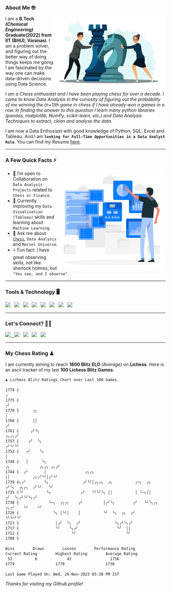 ### About Me 🤓
<img align="right" alt="Coding" width="350" src="https://github.com/Laxman-Lakhan/Laxman-Lakhan/blob/master/Assets/Chess_Vector.jpg">   

I am a **B.Tech** _**(Chemical Engineering)**_ **Graduate(2022) from IIT (BHU), Varanasi**. I am a problem solver, and figuring out the better way of doing things keeps me going. I am fascinated by the way one can make data-driven decisions using Data Science. 

_I am a Chess enthusiast and I have been playing chess for over a decade. I came to know Data Analysis in the curiosity of figuring out the probability of me winning the (n+1)th game in chess if I have already won n games in a row. In finding the answer to this question I learn many python libraries (pandas, matplotlib, NumPy, scikit-learn, etc.) and Data Analysis Techniques to extract, clean and analyse the data._

I am now a Data Enthusiast with good knowledge of Python, SQL, Excel and Tableau. And I am **`looking for Full-Time Opportunities in a Data Analyst Role`**. You can find my Resume
 [here](https://drive.google.com/file/d/1UIOoogRLj5eGQFQBkuvMmTISZVdl2Ok7/view?usp=sharing).


---

### A Few Quick Facts ⚡️
<img align="right" alt="Coding" width="340" src="https://github.com/Laxman-Lakhan/Laxman-Lakhan/blob/master/Assets/Data_Vector.jpg">   

- 🤝 I’m open to Collaboration on `Data Analysis Projects` related to `Chess or Finance`.
- 📖 Currently improving my `Data Visualisation (Tableau)` skills and learning about `Machine Learning`.
- 💬 Ask me about [`Chess`](https://lichess.org/@/YourKingIsInDanger), `Data Analysis` and `Marvel Universe`.
- ⚡️ Fun fact: I have great observing skills, not like sherlock holmes, but `"You see, and I observe"`.

---
### Tools & Technology 🖥

<img src="https://img.shields.io/badge/Python-white?logo=Python&logoColor=ColorName&style=ShieldStyle" /> &nbsp;
<img src="https://img.shields.io/badge/MySQL-white?logo=MySQL&logoColor=ColorName&style=ShieldStyle" /> &nbsp;
<img src="https://img.shields.io/badge/Tableau-white?logo=Tableau&logoColor=ColorName&style=ShieldStyle" /> &nbsp;
<img src="https://img.shields.io/badge/Excel-white?logo=Microsoft+Excel&logoColor=196F3D&style=ShieldStyle" /> &nbsp;
<img src="https://img.shields.io/badge/Jupyter-white?logo=Jupyter&logoColor=ColorName&style=ShieldStyle" /> &nbsp;
<img src="https://img.shields.io/badge/pandas-white?logo=Pandas&logoColor=000080&style=ShieldStyle" /> &nbsp;
<img src="https://img.shields.io/badge/numpy-white?logo=Numpy&logoColor=85C1E9&style=ShieldStyle" /> &nbsp;
<img src="https://img.shields.io/badge/scikit learn-white?logo=Scikit+Learn&logoColor=ColorName&style=ShieldStyle" /> &nbsp;



---

### Let's Connect? 🫳🏻

<a href="mailto:laxmansingh.lakhan@gmail.com"> <img src="https://img.icons8.com/fluent/48/000000/gmail.png" width="3.5%"/> &nbsp;
[<img src="https://img.icons8.com/color/48/000000/linkedin.png" width="3.5%"/>](https://www.linkedin.com/in/laxman-lakhan/)  &nbsp;
[<img src="https://img.icons8.com/fluent/48/000000/facebook-new.png" width="3.5%"/>](https://www.facebook.com/s.laxmanlakhan/)  &nbsp;
[<img src="https://img.icons8.com/fluent/48/000000/instagram-new.png" width="3.5%"/>](https://www.instagram.com/laxman.lakhan/)  &nbsp;
[<img src="https://img.icons8.com/color/48/000000/twitter.png" width="3.5%"/>](https://twitter.com/laxman__lakhan)  &nbsp;

 ---
  
### My Chess Rating ♟
  
I am currently aiming to reach **1800 Blitz ELO** *(Average)* on **Lichess**. Here is an ascii tracker of my last **100 Lichess Blitz Games**.

  ```
  ♟︎ 𝙻𝚒𝚌𝚑𝚎𝚜𝚜 𝙱𝚕𝚒𝚝𝚣 𝚁𝚊𝚝𝚒𝚗𝚐𝚜 𝙲𝚑𝚊𝚛𝚝 𝚘𝚟𝚎𝚛 𝙻𝚊𝚜𝚝 𝟷00 𝙶𝚊𝚖𝚎𝚜.
  
1779 ┤                                                                                                  ╭
1775 ┤                                                                                                 ╭╯
1770 ┤      ╭╮                                                                                         │
1766 ┤      ││                                                                                        ╭╯
1761 ┤     ╭╯╰╮                                                                                  ╭╮╭╮╭╯
1757 ┤    ╭╯  ╰╮                                                                                ╭╯╰╯╰╯
1752 ┤   ╭╯    ╰╮                                                                               │
1748 ┤   │      ╰╮                                                       ╭╮             ╭╮╭╮ ╭╮╭╯
1744 ┤  ╭╯       │                 ╭╮╭╮                                  ││          ╭╮╭╯╰╯│╭╯╰╯
1739 ┼╮╭╯        ╰╮               ╭╯╰╯│╭╮╭╮  ╭╮          ╭─╮  ╭╮        ╭╯╰╮  ╭╮╭╮  ╭╯╰╯   ╰╯
1735 ┤╰╯          ╰╮             ╭╯   ╰╯╰╯╰╮ ││          │ ╰─╮││       ╭╯  ╰╮╭╯╰╯╰╮╭╯
1730 ┤             ╰─╮  ╭╮╭╮    ╭╯         │╭╯╰╮        ╭╯   ╰╯╰╮╭╮ ╭╮╭╯    ╰╯    ╰╯
1726 ┤               ╰╮ │╰╯│    │          ╰╯  ╰╮  ╭╮  ╭╯       ╰╯╰─╯╰╯
1721 ┤                │╭╯  ╰╮  ╭╯               ╰╮╭╯╰╮╭╯
1717 ┤                ╰╯    ╰╮╭╯                 ╰╯  ││
1712 ┤                       ╰╯                      ╰╯
1708 ┤ 

Wins        Draws        Losses        Performance Rating        Current Rating        Highest Rating        Average Rating
   52          6             42                 1756                    1779                  1779                  1736     

Last Game Played On: Wed, 29-Nov-2023 05:38 PM IST
  ```
  
  
*Thanks for visiting my Github profile!*
